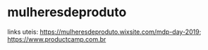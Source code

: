 # mulheresdeproduto

links uteis:
https://mulheresdeproduto.wixsite.com/mdp-day-2019;
https://www.productcamp.com.br
